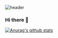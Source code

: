 ![header](https://capsule-render.vercel.app/api?type=waving&color=gradient&text=%20runru1030%20%20&height=200&fontSize=100)
### Hi there 👋
[![Anurag's github stats](https://github-readme-stats.vercel.app/api?username=runru1030&show_icons=true&theme={gotham})](https://github.com/runru1030/github-readme-stats)
<!--
**runru1030/runru1030** is a ✨ _special_ ✨ repository because its `README.md` (this file) appears on your GitHub profile.

Here are some ideas to get you started:

- 🔭 I’m currently working on ...
- 🌱 I’m currently learning ...
- 👯 I’m looking to collaborate on ...
- 🤔 I’m looking for help with ...
- 💬 Ask me about ...
- 📫 How to reach me: ...
- 😄 Pronouns: ...
- ⚡ Fun fact: ...
-->

